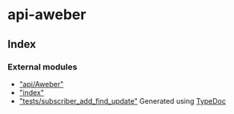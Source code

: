 #  api-aweber
## Index
### External modules
* ["api/Aweber"](modules/_api_aweber_.md)
* ["index"](modules/_index_.md)
* ["tests/subscriber_add_find_update"](modules/_tests_subscriber_add_find_update_.md)
Generated using [TypeDoc](http://typedoc.io)